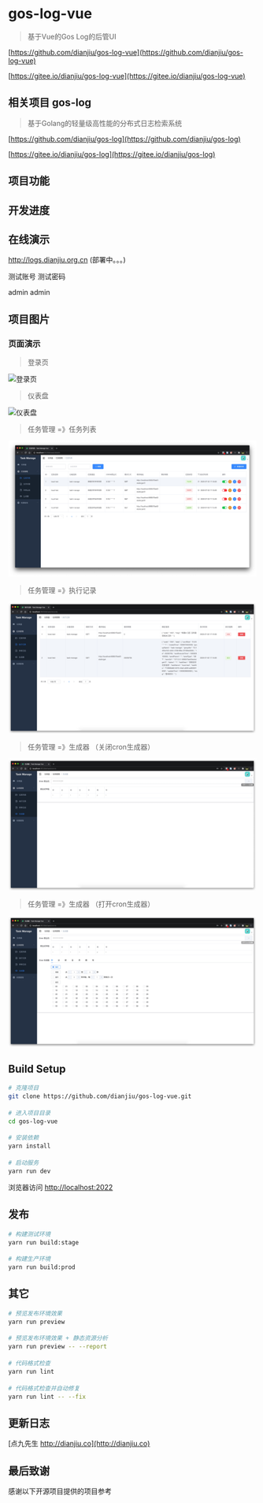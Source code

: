 # gos-log-vue

> 基于Vue的Gos Log的后管UI


[https://github.com/dianjiu/gos-log-vue](https://github.com/dianjiu/gos-log-vue)

[https://gitee.io/dianjiu/gos-log-vue](https://gitee.io/dianjiu/gos-log-vue)

## 相关项目 gos-log 

> 基于Golang的轻量级高性能的分布式日志检索系统



[https://github.com/dianjiu/gos-log](https://github.com/dianjiu/gos-log)

[https://gitee.io/dianjiu/gos-log](https://gitee.io/dianjiu/gos-log)

## 项目功能


## 开发进度
 

## 在线演示

http://logs.dianjiu.org.cn   (部署中。。。)

测试账号  	测试密码

admin 		admin


## 项目图片

### 页面演示
> 登录页

![登录页](./data/img/gos-log-login.jpg)

> 仪表盘

![仪表盘](./data/img/gos-log-index.jpg)

> 任务管理 =》任务列表

![仪表盘](./data/img/task-details-list.jpg)

> 任务管理 =》执行记录

![仪表盘](./data/img/task-records-list.jpg)

> 任务管理 =》生成器 （关闭cron生成器）

![仪表盘](./data/img/task-core-off.jpg)

> 任务管理 =》生成器 （打开cron生成器）

![仪表盘](./data/img/task-cron-on.jpg)

## Build Setup

```bash
# 克隆项目
git clone https://github.com/dianjiu/gos-log-vue.git

# 进入项目目录
cd gos-log-vue

# 安装依赖
yarn install

# 启动服务
yarn run dev
```

浏览器访问 [http://localhost:2022](http://localhost:2022)

## 发布

```bash
# 构建测试环境
yarn run build:stage

# 构建生产环境
yarn run build:prod
```

## 其它

```bash
# 预览发布环境效果
yarn run preview

# 预览发布环境效果 + 静态资源分析
yarn run preview -- --report

# 代码格式检查
yarn run lint

# 代码格式检查并自动修复
yarn run lint -- --fix
```

## 更新日志
[点九先生 http://dianjiu.co](http://dianjiu.co)

## 最后致谢
感谢以下开源项目提供的项目参考


